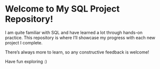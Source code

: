 # Welcome to My SQL Project Repository!

I am quite familiar with SQL and have learned a lot through hands-on practice. This repository is where I’ll showcase my progress with each new project I complete. 

There’s always more to learn, so any constructive feedback is welcome!

Have fun exploring :)
